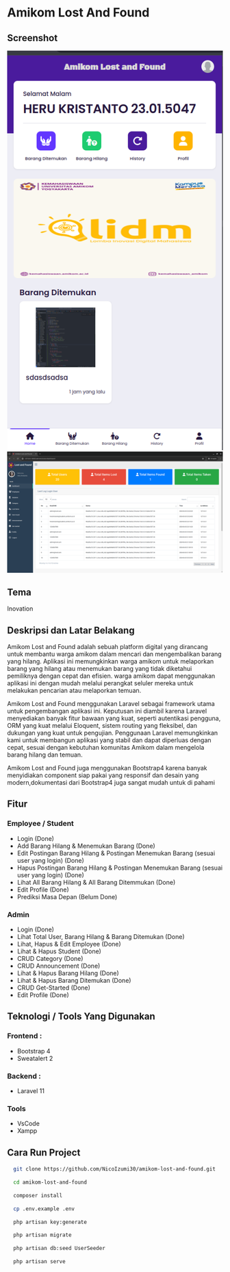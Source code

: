 # Amikom Lost And Found

## Screenshot
![Screenshot](screenshot.png)
![Screenshot](screenshot2.png)

## Tema
Inovation

## Deskripsi dan Latar Belakang
Amikom Lost and Found adalah sebuah platform digital yang dirancang untuk membantu warga amikom dalam mencari dan mengembalikan barang yang hilang. Aplikasi ini memungkinkan warga amikom untuk melaporkan barang yang hilang atau menemukan barang yang tidak diketahui pemiliknya dengan cepat dan efisien. warga amikom dapat menggunakan aplikasi ini dengan mudah melalui perangkat seluler mereka untuk melakukan pencarian atau melaporkan temuan.

Amikom Lost and Found menggunakan Laravel sebagai framework utama untuk pengembangan aplikasi ini. Keputusan ini diambil karena Laravel menyediakan banyak fitur bawaan yang kuat, seperti autentikasi pengguna, ORM yang kuat melalui Eloquent, sistem routing yang fleksibel, dan dukungan yang kuat untuk pengujian. Penggunaan Laravel memungkinkan kami untuk membangun aplikasi yang stabil dan dapat diperluas dengan cepat, sesuai dengan kebutuhan komunitas Amikom dalam mengelola barang hilang dan temuan.

Amikom Lost and Found juga menggunakan Bootstrap4 karena banyak menyidiakan component siap pakai yang responsif dan desain yang modern,dokumentasi dari Bootstrap4 juga sangat mudah untuk di pahami

## Fitur
### Employee / Student
- Login (Done)
- Add Barang Hilang & Menemukan Barang  (Done)
- Edit Postingan Barang Hilang & Postingan Menemukan Barang (sesuai user yang login) (Done)
- Hapus Postingan Barang Hilang & Postingan Menemukan Barang (sesuai user yang login) (Done)
- Lihat All Barang Hilang & All Barang Ditemmukan (Done)
- Edit Profile (Done)
- Prediksi Masa Depan (Belum Done) 
### Admin
- Login (Done)
- Lihat Total User, Barang Hilang & Barang Ditemukan (Done)
- Lihat, Hapus & Edit Employee (Done)
- Lihat & Hapus Student (Done)
- CRUD Category (Done)
- CRUD Announcement (Done)
- Lihat & Hapus Barang Hilang (Done)
- Lihat & Hapus Barang Ditemukan  (Done)
- CRUD Get-Started (Done)
- Edit Profile (Done)

## Teknologi / Tools Yang Digunakan
  ### Frontend : 
- Bootstrap 4
- Sweatalert 2

### Backend : 
- Laravel 11

### Tools
- VsCode
- Xampp


## Cara Run Project
```bash
  git clone https://github.com/NicoIzumi30/amikom-lost-and-found.git
```
```bash
  cd amikom-lost-and-found
```

```bash
  composer install
```
```bash
  cp .env.example .env
```
```bash
  php artisan key:generate
```
```bash
  php artisan migrate
```
```bash
  php artisan db:seed UserSeeder
```
```bash
  php artisan serve
```

